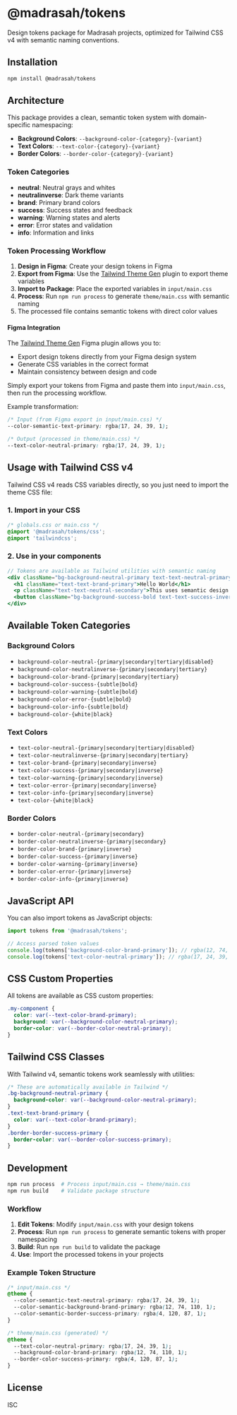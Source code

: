 # @madrasah/tokens

Design tokens package for Madrasah projects, optimized for Tailwind CSS v4 with semantic naming conventions.

## Installation

```bash
npm install @madrasah/tokens
```

## Architecture

This package provides a clean, semantic token system with domain-specific namespacing:

- **Background Colors**: `--background-color-{category}-{variant}`
- **Text Colors**: `--text-color-{category}-{variant}`
- **Border Colors**: `--border-color-{category}-{variant}`

### Token Categories

- **neutral**: Neutral grays and whites
- **neutralinverse**: Dark theme variants
- **brand**: Primary brand colors
- **success**: Success states and feedback
- **warning**: Warning states and alerts
- **error**: Error states and validation
- **info**: Information and links

### Token Processing Workflow

1. **Design in Figma**: Create your design tokens in Figma
2. **Export from Figma**: Use the [Tailwind Theme Gen](https://www.figma.com/community/plugin/1384511746402383895/tailwind-theme-gen) plugin to export theme variables
3. **Import to Package**: Place the exported variables in `input/main.css`
4. **Process**: Run `npm run process` to generate `theme/main.css` with semantic naming
5. The processed file contains semantic tokens with direct color values

#### Figma Integration

The [Tailwind Theme Gen](https://www.figma.com/community/plugin/1384511746402383895/tailwind-theme-gen) Figma plugin allows you to:

- Export design tokens directly from your Figma design system
- Generate CSS variables in the correct format
- Maintain consistency between design and code

Simply export your tokens from Figma and paste them into `input/main.css`, then run the processing workflow.

Example transformation:

```css
/* Input (from Figma export in input/main.css) */
--color-semantic-text-primary: rgba(17, 24, 39, 1);

/* Output (processed in theme/main.css) */
--text-color-neutral-primary: rgba(17, 24, 39, 1);
```

## Usage with Tailwind CSS v4

Tailwind CSS v4 reads CSS variables directly, so you just need to import the theme CSS file:

### 1. Import in your CSS

```css
/* globals.css or main.css */
@import '@madrasah/tokens/css';
@import 'tailwindcss';
```

### 2. Use in your components

```jsx
// Tokens are available as Tailwind utilities with semantic naming
<div className="bg-background-neutral-primary text-text-neutral-primary border border-border-neutral-primary">
  <h1 className="text-text-brand-primary">Hello World</h1>
  <p className="text-text-neutral-secondary">This uses semantic design tokens</p>
  <button className="bg-background-success-bold text-text-success-inverse">Success Button</button>
</div>
```

## Available Token Categories

### Background Colors

- `background-color-neutral-{primary|secondary|tertiary|disabled}`
- `background-color-neutralinverse-{primary|secondary|tertiary}`
- `background-color-brand-{primary|secondary|tertiary}`
- `background-color-success-{subtle|bold}`
- `background-color-warning-{subtle|bold}`
- `background-color-error-{subtle|bold}`
- `background-color-info-{subtle|bold}`
- `background-color-{white|black}`

### Text Colors

- `text-color-neutral-{primary|secondary|tertiary|disabled}`
- `text-color-neutralinverse-{primary|secondary|tertiary}`
- `text-color-brand-{primary|secondary|inverse}`
- `text-color-success-{primary|secondary|inverse}`
- `text-color-warning-{primary|secondary|inverse}`
- `text-color-error-{primary|secondary|inverse}`
- `text-color-info-{primary|secondary|inverse}`
- `text-color-{white|black}`

### Border Colors

- `border-color-neutral-{primary|secondary}`
- `border-color-neutralinverse-{primary|secondary}`
- `border-color-brand-{primary|inverse}`
- `border-color-success-{primary|inverse}`
- `border-color-warning-{primary|inverse}`
- `border-color-error-{primary|inverse}`
- `border-color-info-{primary|inverse}`

## JavaScript API

You can also import tokens as JavaScript objects:

```javascript
import tokens from '@madrasah/tokens';

// Access parsed token values
console.log(tokens['background-color-brand-primary']); // rgba(12, 74, 110, 1)
console.log(tokens['text-color-neutral-primary']); // rgba(17, 24, 39, 1)
```

## CSS Custom Properties

All tokens are available as CSS custom properties:

```css
.my-component {
  color: var(--text-color-brand-primary);
  background: var(--background-color-neutral-primary);
  border-color: var(--border-color-neutral-primary);
}
```

## Tailwind CSS Classes

With Tailwind v4, semantic tokens work seamlessly with utilities:

```css
/* These are automatically available in Tailwind */
.bg-background-neutral-primary {
  background-color: var(--background-color-neutral-primary);
}
.text-text-brand-primary {
  color: var(--text-color-brand-primary);
}
.border-border-success-primary {
  border-color: var(--border-color-success-primary);
}
```

## Development

```bash
npm run process  # Process input/main.css → theme/main.css
npm run build    # Validate package structure
```

### Workflow

1. **Edit Tokens**: Modify `input/main.css` with your design tokens
2. **Process**: Run `npm run process` to generate semantic tokens with proper namespacing
3. **Build**: Run `npm run build` to validate the package
4. **Use**: Import the processed tokens in your projects

### Example Token Structure

```css
/* input/main.css */
@theme {
  --color-semantic-text-neutral-primary: rgba(17, 24, 39, 1);
  --color-semantic-background-brand-primary: rgba(12, 74, 110, 1);
  --color-semantic-border-success-primary: rgba(4, 120, 87, 1);
}

/* theme/main.css (generated) */
@theme {
  --text-color-neutral-primary: rgba(17, 24, 39, 1);
  --background-color-brand-primary: rgba(12, 74, 110, 1);
  --border-color-success-primary: rgba(4, 120, 87, 1);
}
```

## License

ISC
